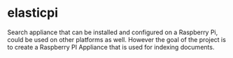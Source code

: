 elasticpi
=========

Search appliance that can be installed and configured on a Raspberry Pi, could be used on other platforms as well. However the goal of the project is to create a Raspberry PI Appliance that is used for indexing documents. 
